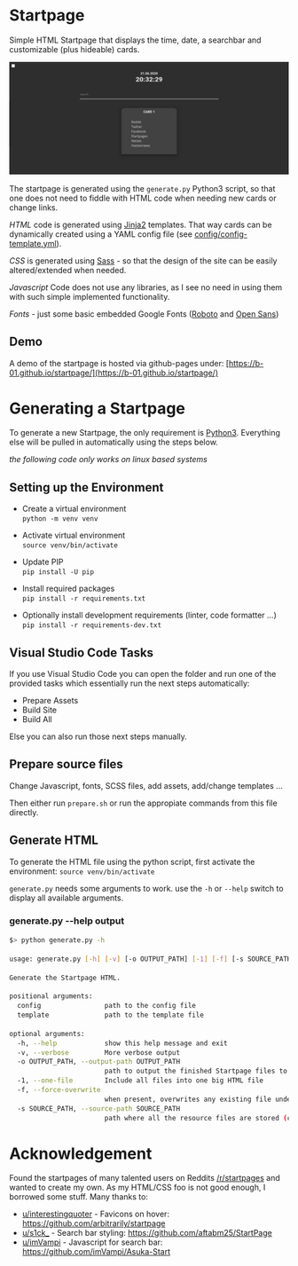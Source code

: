 # Startpage

Simple HTML Startpage that displays the time, date, a searchbar and customizable (plus hideable) cards.

![Demo GIF](docs/demo.gif)

The startpage is generated using the `generate.py` Python3 script, so that one does not need to fiddle with HTML code when needing new cards or change links.

*HTML* code is generated using [Jinja2](https://jinja.palletsprojects.com/en/2.11.x/) templates. That way cards can be dynamically created using a YAML config file (see [config/config-template.yml](config/config-template.yml)).

*CSS* is generated using [Sass](https://sass-lang.com/) - so that the design of the site can be easily altered/extended when needed.

*Javascript* Code does not use any libraries, as I see no need in using them with such simple implemented functionality.

*Fonts* - just some basic embedded Google Fonts ([Roboto](https://fonts.google.com/specimen/Roboto) and [Open Sans](https://fonts.google.com/specimen/Open+Sans))

## Demo

A demo of the startpage is hosted via github-pages under: [https://b-01.github.io/startpage/](https://b-01.github.io/startpage/)

# Generating a Startpage

To generate a new Startpage, the only requirement is [Python3](https://www.python.org/downloads/). Everything else will be pulled in automatically using the steps below.

*the following code only works on linux based systems*

## Setting up the Environment

- Create a virtual environment  
  `python -m venv venv`

- Activate virtual environment  
  `source venv/bin/activate`

- Update PIP  
  `pip install -U pip`

- Install required packages  
  `pip install -r requirements.txt`

- Optionally install development requirements (linter, code formatter ...)  
  `pip install -r requirements-dev.txt`

## Visual Studio Code Tasks

If you use Visual Studio Code you can open the folder and run one of the provided tasks which essentially run the next steps automatically:
- Prepare Assets
- Build Site
- Build All

Else you can also run those next steps manually.

## Prepare source files

Change Javascript, fonts, SCSS files, add assets, add/change templates ...

Then either run `prepare.sh` or run the appropiate commands from this file directly.

## Generate HTML

To generate the HTML file using the python script, first activate the environment: `source venv/bin/activate`

`generate.py` needs some arguments to work. use the `-h` or `--help` switch to display all available arguments.


### generate.py --help output
```sh
$> python generate.py -h

usage: generate.py [-h] [-v] [-o OUTPUT_PATH] [-1] [-f] [-s SOURCE_PATH] config template

Generate the Startpage HTML.

positional arguments:
  config                path to the config file
  template              path to the template file

optional arguments:
  -h, --help            show this help message and exit
  -v, --verbose         More verbose output
  -o OUTPUT_PATH, --output-path OUTPUT_PATH
                        path to output the finished Startpage files to
  -1, --one-file        Include all files into one big HTML file
  -f, --force-overwrite
                        when present, overwrites any existing file under 'output_path'
  -s SOURCE_PATH, --source-path SOURCE_PATH
                        path where all the resource files are stored (css, js, img etc.)
```

# Acknowledgement

Found the startpages of many talented users on Reddits [/r/startpages](https://www.reddit.com/r/startpages/) and wanted to create my own. As my HTML/CSS foo is not good enough, I borrowed some stuff. Many thanks to:

- [u/interestingquoter](https://www.reddit.com/user/interestingquoter/) - Favicons on hover: https://github.com/arbitrarily/startpage
- [u/s1ck_](https://www.reddit.com/user/s1ck_/) - Search bar styling: https://github.com/aftabm25/StartPage
- [u/imVampi](https://www.reddit.com/user/imVampi/) - Javascript for search bar: https://github.com/imVampi/Asuka-Start
